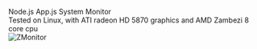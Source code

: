 Node.js App.js System Monitor  
Tested on Linux, with ATI radeon HD 5870 graphics and AMD Zambezi 8 core cpu  
![ZMonitor](https://raw.github.com/Zolmeister/ZMonitor/master/ZMonitor.png)
